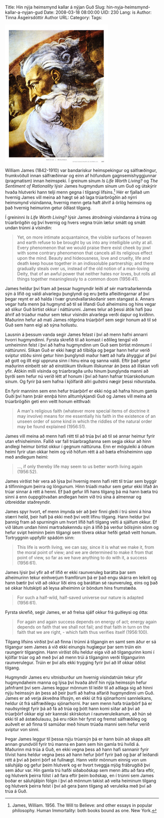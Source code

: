 Title: Hin nýja heimsmynd kallar á nýjan Guð
Slug: hin-nyja-heimsmynd-kallar-a-nyjan-gud
Date: 2008-03-18 08:00:00
UID: 230
Lang: is
Author: Tinna Ásgeirsdóttir
Author URL: 
Category: 
Tags: 

![Guð, úr verki Michelangelos á lofti Sixtínsku kapellunar](540.jpg)

William James (1842-1910) var bandarískur heimspekingur og sálfræðingur, frumkvöðull innan sálfræðinnar og einn af höfundum gagnsemishyggjunnar (pragmatism) innan heimspeki. Í greinum sínum _Is Life Worth Living?_ og _The Sentiment of Rationality_ lýsir James hugmyndum sínum um Guð og útskýrir hvaða hlutverki hann telji menn gegna í tilgangi lífsins.[^1] Hér er fjallað um hvernig James vill meina að hægt sé að laga trúarbrögðin að nýrri heimsmynd vísindanna, hvernig menn geta haft áhrif á örlög heimsins og það hvernig heimurinn getur öðlast tilgang.

Í greininni _Is Life Worth Living?_ lýsir James átroðningi vísindanna á trúna og trúarbrögðin og því hvernig og hvers vegna trúin lætur smátt og smátt undan trúnni á vísindin:

> Yet, on more intimate acquantaince, the visible surfaces of heaven and earth refuse to be brought by us into any intelligible unity at all. Every phenomenon that we would praise there exist cheek by jowl with some contrary phenomenon that cancels all its religious effect upon the mind. Beauty and hideousness, love and cruelty, life and death keep house together in an indissoluble partnership; and there gradually steals over us, instead of the old notion of a man-loving Deity, that of an awful power that neither hates nor loves, but rolls all things together meaninglessly to a common doom (1956:41).

James heldur því fram að þessar hugmyndir leiði af sér martraðarkennda sýn á lífið og valdi alvarlegu þunglyndi og eru þetta afleiðingarnar af því þegar reynt er að halda í tvær grundvallarskoðanir sem stangast á. Annars vegar hafa menn þá hugmynd að til sé lifandi Guð alheimsins og hins vegar að slíkur Guð birtist okkur í náttúrunni. James telur að þessi átök hafi þau áhrif að trúaður maður sem tekur vísindin alvarlega verði dapur og kvíðinn. Maðurinn hefur að mati James rótgróna trúarþörf sem segir honum að til sé Guð sem hann eigi að sýna hollustu.

Lausnin á þessum vanda segir James felast í því að menn hafni annarri hvorri hugmyndinni. Fyrsta skrefið til að komast í eðlileg tengsl við umheiminn felst í því að hafna hugmyndinn um Guð sem birtist mönnum í náttúrunni. Slíkan Guð er ekki hægt að tilbiðja og þegar hann hefur verið sviptur stöðu sinni getur hinn þunglyndi maður hætt að hafa áhyggjur af því að gott og illt eigi uppruna sinn í hinu eina og sanna valdi. Eftir það getur maðurinn einbeitt sér að einstökum tilvikum illskunnar án þess að illskan vofi yfir. Átökin milli vísinda og trúarbragða urðu hinum þunglynda manni að byrði sem hefur nú verið létt af honum í því að hann hafnar trúarskoðunum sínum. Og fyrir þá sem hafna í kjölfarið allri guðstrú nægir þessi niðurstaða.

En fyrir manninn sem enn hefur trúarþörf er ekki nóg að hafna hinum gamla Guði því hann þráir ennþá hinn alltumlykjandi Guð og James vill meina að trúarbrögðin geti enn veitt honum eitthvað:

> A man's religious faith (whatever more special items of doctrine it may involve) means for me essentially his faith in the existence of an unseen order of some kind in which the riddles of the natural order may be found explained (1956:51).

James vill meina að menn hafi rétt til að trúa því að til sé annar heimur fyrir utan efnisheiminn. Fallið var fall trúarbragðanna sem segja okkur að hinn andlegi heimur birtist okkur í gegnum náttúruna. Enn er möguleiki á öðrum heimi fyrir utan okkar heim og við höfum rétt á að bæta efnisheiminn upp með andlegum heimi:

>..., if only thereby life may seem to us better worth living again (1956:52).

James virðist hér vera að lýsa því hvernig menn hafi rétt til trúar sem byggir á tilfinningum þeirra og löngunum. Hinn trúaði maður sem getur ekki lifað án trúar sinnar á rétt á henni. Ef það gefur lífi hans tilgang þá má hann bæta trú sinni á enn óuppgötvaðan andlegan heim við trú sína á almennar og útbreiddar staðreyndir.

James spyr hvort, ef menn ímynda sér að þeir finni gleði í trú sinni á hina stærri heild, þeir hafi þá ekki með því veitt lífinu tilgang. Hann heldur því þannig fram að spurningin um hvort lífið hafi tilgang velti á sjálfum okkur. Ef við látum undan hinni martraðakenndu sýn á lífið þá verður bölsýnin sönn og hefur svipt heiminn þeim tilgangi sem tilvera okkar hefði getað veitt honum. Tortryggnin uppfyllir spádóm sinn:

> This life is worth living, we can say, since it is what we make it, from the moral point of view; and we are determined to make it from that point of view, so far as we have anything to do with it, a success (1956:61).

James lýsir því yfir að ef lífið er ekki raunveruleg barátta þar sem alheimurinn tekur einhverjum framförum þá er það engu skárra en leikrit og hann bætir því við að okkur líði eins og baráttan sé raunveruleg, eins og það sé okkar hlutskipti að leysa alheiminn úr böndum hins frumstæða.

> For such a half-wild, half-saved universe our nature is adapted (1956:61).

Fyrsta skrefið, segir James, er að frelsa sjálf okkur frá guðleysi og ótta:

> For again and again success depends on energy of act; energy again depends on faith that we shall not fail; and that faith in turn on the faith that we are right, - which faith thus verifies itself (1956:100).

Tilgang lífsins virðist því að finna í trúnni á tilgangin en samt sem áður er sá tilgangur sem James á við ekki einungis huglægur þar sem trúin ein raungerir tilganginn. Hann virðist öllu heldur eiga við að tilgangurinn komi í kjölfar trúar og að með því að menn trúi á tilganginn verði tilgangurinn raunverulegur. Trúin er því alls ekki trygging fyrir því að líf okkar öðlist tilgang.

Hugmyndir James eru vitnisburður um hvernig vísindatrúin tekur yfir hugmyndaheim manna og lýsa því hvaða áhrif hin nýja heimssýn hefur jafnframt því sem James leggur mönnum til leiðir til að aðlaga sig að hinni nýju heimssýn án þess að þeir þurfi að hafna alfarið hugmyndinni um Guð. James er að verja ákveðna lífssýn, en ekki út frá sjónarhorni sannleikans, heldur út frá sálfræðilegu sjónarhorni. Þar sem menn hafa trúarþörf þá er nauðsynlegt fyrir þá að fá að trúa og þótt hann komi síðar að því að trúarþörf okkar eigi sér kannski skírskotun í raunveruleikanum, að hún sé ekki til að ástæðulausu, þá eru rökin hér fyrst og fremst sálfræðileg og auðvelt er að finna til samúðar með hinum trúaða manni sem hefur verið sviptur von sinni. 

Þegar James leggur til þessa nýju trúarsýn þá er hann búin að skapa allt annan grundvöll fyrir trú manna en þann sem hin gamla trú hvíldi á. Maðurinn má trúa á Guð, en ekki vegna þess að hann hafi sannanir fyrir tilvist hans heldur vegna þess að hann hefur þörf fyrir það og þar af leiðandi rétt á því að þeirri þörf sé fullnægt. Hann veitir mönnum einnig von um sáluhjálp og gefur þeim hlutverk og er hvort tveggja mjög frábrugðið því sem áður var. Hin gamla trú hafði siðaboðskap sem menn áttu að fara eftir, og hlutverk þeirra fólst í að fara eftir þeim boðskap, en í trúnni sem James boðar er sáluhjálpin fólgin í því að mönnum takist að veita heiminum tilgang og hlutverk þeirra felst í því að gera þann tilgang að veruleika með því að trúa á Guð.


[^1]: James, William. 1956. The Will to Believe: and other essays in popular philosophy. Human Immortality: both books bound as one. New York.

